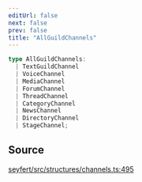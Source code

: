```yaml
---
editUrl: false
next: false
prev: false
title: "AllGuildChannels"
---
```


```ts
type AllGuildChannels: 
  | TextGuildChannel
  | VoiceChannel
  | MediaChannel
  | ForumChannel
  | ThreadChannel
  | CategoryChannel
  | NewsChannel
  | DirectoryChannel
  | StageChannel;
```

## Source

[seyfert/src/structures/channels.ts:495](https://github.com/potoland/potocuit/blob/e332d7a/src/structures/channels.ts#L495)
